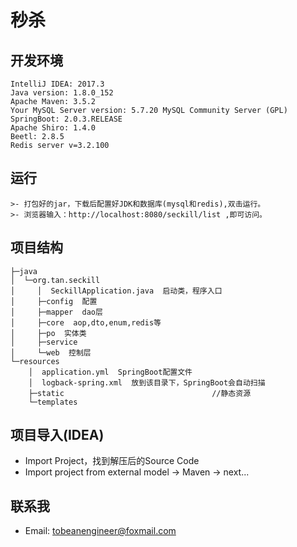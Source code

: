 # 秒杀

## 开发环境
```
IntelliJ IDEA: 2017.3
Java version: 1.8.0_152
Apache Maven: 3.5.2
Your MySQL Server version: 5.7.20 MySQL Community Server (GPL)
SpringBoot: 2.0.3.RELEASE
Apache Shiro: 1.4.0
Beetl: 2.8.5
Redis server v=3.2.100
```


## 运行
	>- 打包好的jar，下载后配置好JDK和数据库(mysql和redis),双击运行。
	>- 浏览器输入：http://localhost:8080/seckill/list ,即可访问。

## 项目结构
```
├─java
│  └─org.tan.seckill
│     │  SeckillApplication.java  启动类，程序入口
│     ├─config  配置
│     ├─mapper  dao层
│     ├─core  aop,dto,enum,redis等
│     ├─po  实体类
│     ├─service
│     └─web  控制层
└─resources
    │  application.yml  SpringBoot配置文件
    │  logback-spring.xml  放到该目录下，SpringBoot会自动扫描
    ├─static                                 //静态资源
    └─templates
```
## 项目导入(IDEA)
- Import Project，找到解压后的Source Code
- Import project from external model -> Maven -> next...

## 联系我
- Email:  tobeanengineer@foxmail.com
